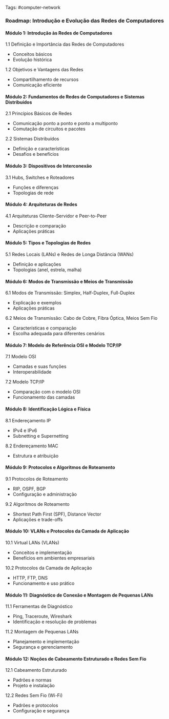 Tags: #computer-network 
### Roadmap: Introdução e Evolução das Redes de Computadores

#### Módulo 1: Introdução às Redes de Computadores
1.1 Definição e Importância das Redes de Computadores
   - Conceitos básicos
   - Evolução histórica

1.2 Objetivos e Vantagens das Redes
   - Compartilhamento de recursos
   - Comunicação eficiente

#### Módulo 2: Fundamentos de Redes de Computadores e Sistemas Distribuídos
2.1 Princípios Básicos de Redes
   - Comunicação ponto a ponto e ponto a multiponto
   - Comutação de circuitos e pacotes

2.2 Sistemas Distribuídos
   - Definição e características
   - Desafios e benefícios

#### Módulo 3: Dispositivos de Interconexão
3.1 Hubs, Switches e Roteadores
   - Funções e diferenças
   - Topologias de rede

#### Módulo 4: Arquiteturas de Redes
4.1 Arquiteturas Cliente-Servidor e Peer-to-Peer
   - Descrição e comparação
   - Aplicações práticas

#### Módulo 5: Tipos e Topologias de Redes
5.1 Redes Locais (LANs) e Redes de Longa Distância (WANs)
   - Definição e aplicações
   - Topologias (anel, estrela, malha)

#### Módulo 6: Modos de Transmissão e Meios de Transmissão
6.1 Modos de Transmissão: Simplex, Half-Duplex, Full-Duplex
   - Explicação e exemplos
   - Aplicações práticas

6.2 Meios de Transmissão: Cabo de Cobre, Fibra Óptica, Meios Sem Fio
   - Características e comparação
   - Escolha adequada para diferentes cenários

#### Módulo 7: Modelo de Referência OSI e Modelo TCP/IP
7.1 Modelo OSI
   - Camadas e suas funções
   - Interoperabilidade

7.2 Modelo TCP/IP
   - Comparação com o modelo OSI
   - Funcionamento das camadas

#### Módulo 8: Identificação Lógica e Física
8.1 Endereçamento IP
   - IPv4 e IPv6
   - Subnetting e Supernetting

8.2 Endereçamento MAC
   - Estrutura e atribuição

#### Módulo 9: Protocolos e Algoritmos de Roteamento
9.1 Protocolos de Roteamento
   - RIP, OSPF, BGP
   - Configuração e administração

9.2 Algoritmos de Roteamento
   - Shortest Path First (SPF), Distance Vector
   - Aplicações e trade-offs

#### Módulo 10: VLANs e Protocolos da Camada de Aplicação
10.1 Virtual LANs (VLANs)
   - Conceitos e implementação
   - Benefícios em ambientes empresariais

10.2 Protocolos da Camada de Aplicação
   - HTTP, FTP, DNS
   - Funcionamento e uso prático

#### Módulo 11: Diagnóstico de Conexão e Montagem de Pequenas LANs
11.1 Ferramentas de Diagnóstico
   - Ping, Traceroute, Wireshark
   - Identificação e resolução de problemas

11.2 Montagem de Pequenas LANs
   - Planejamento e implementação
   - Segurança e gerenciamento

#### Módulo 12: Noções de Cabeamento Estruturado e Redes Sem Fio
12.1 Cabeamento Estruturado
   - Padrões e normas
   - Projeto e instalação

12.2 Redes Sem Fio (Wi-Fi)
   - Padrões e protocolos
   - Configuração e segurança